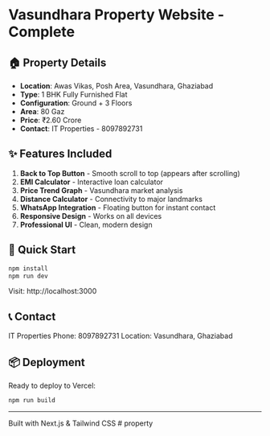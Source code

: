 # Vasundhara Property Website - Complete

## 🏠 Property Details
- **Location**: Awas Vikas, Posh Area, Vasundhara, Ghaziabad
- **Type**: 1 BHK Fully Furnished Flat
- **Configuration**: Ground + 3 Floors
- **Area**: 80 Gaz
- **Price**: ₹2.60 Crore
- **Contact**: IT Properties - 8097892731

## ✨ Features Included

1. **Back to Top Button** - Smooth scroll to top (appears after scrolling)
2. **EMI Calculator** - Interactive loan calculator
3. **Price Trend Graph** - Vasundhara market analysis
4. **Distance Calculator** - Connectivity to major landmarks
5. **WhatsApp Integration** - Floating button for instant contact
6. **Responsive Design** - Works on all devices
7. **Professional UI** - Clean, modern design

## 🚀 Quick Start

```bash
npm install
npm run dev
```

Visit: http://localhost:3000

## 📞 Contact

IT Properties
Phone: 8097892731
Location: Vasundhara, Ghaziabad

## 📦 Deployment

Ready to deploy to Vercel:
```bash
npm run build
```

---
Built with Next.js & Tailwind CSS
#   p r o p e r t y  
 